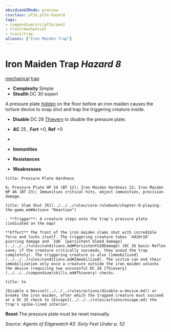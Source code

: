 ```yaml
---
obsidianUIMode: preview
cssclass: pf2e,pf2e-hazard
tags:
- compendium/src/pf2e/aoe2
- trait/mechanical
- trait/trap
aliases: ["Iron Maiden Trap"]
---
```

# Iron Maiden Trap *Hazard 8*  
[mechanical](../../../Rules/traits/mechanical.md)  [trap](../../../Rules/traits/trap.md)  

- **Complexity** Simple
- **Stealth** DC 30 expert  

A pressure plate [hidden](../../../Rules/conditions.md#Hidden) on the floor before an iron maiden causes the torture device to snap shut and trap the triggering creature inside.

- **Disable** DC 28 [Thievery](../../skills.md#Thievery) to disable the pressure plate.  

- **AC** 25 , **Fort** +0, **Ref** +0
- 
- **Immunities** 
- **Resistances** 
- **Weaknesses** 
     
```ad-embed-ability
title: Pressure Plate Hardness

6; Pressure Plate HP 24 (BT 12); Iron Maiden Hardness 12; Iron Maiden HP 46 (BT 23); Immunities critical hits, object immunities, precision damage.
```
```ad-embed-ability
title: Slam Shut [R](../../../rules/core-rulebook/chapter-9-playing-the-game.md#Actions "Reaction")

- **Trigger**: A creature steps onto the trap's pressure plate (indicated on the map)

**Effect** The front of the iron maiden slams shut with incredible force and locks itself. The triggering creature takes `4d10+10` piercing damage and `2d6` [persistent bleed damage](../../../rules/conditions.md#Persistent%20Damage) (DC 26 basic Reflex save; if the creature critically succeeds, they avoid the trap completely). The triggering creature is also [immobilized](../../../rules/conditions.md#Immobilized). The victim can end their immobilization only once a creature outside the iron maiden unlocks the device (requiring two successful DC 28 [Thievery](../../../compendium/skills.md#Thievery) checks.
```
```ad-embed-ability
title: to

[Disable a Device](../../../rules/actions/disable-a-device.md)) or breaks the iron maiden, after which the trapped creature must succeed at a DC 25 check to [Escape](../../../rules/actions/escape.md) the trap's spike-lined interior.
```

**Reset** The pressure plate must be reset manually.  

*Source: Agents of Edgewatch #2: Sixty Feet Under p. 52*
